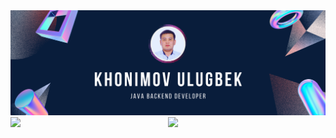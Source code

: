 <img src="https://github.com/khonimovulugbek/khonimovulugbek/blob/main/main-background.png?raw=true"/>

<img align="left" width="50%" src="https://github-readme-stats.vercel.app/api?username=khonimovulugbek&show_icons=true&theme=prussian"/>

<img align="left" width="44%" src="https://github-readme-stats.vercel.app/api/top-langs/?username=khonimovulugbek&layout=compact"/>



 
